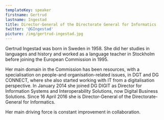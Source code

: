```yaml
---
templateKey: speaker
firstname: Gertrud
lastname: Ingestad
title: Director-General of the Directorate General for Informatics
twitter: '@GIngestad'
picture: /img/gertrud-ingestad.jpg
---
```


Gertrud Ingestad was born in Sweden in 1958. She did her studies in languages and history and worked as a language teacher in Stockholm before joining the European Commission in 1995.

Her main domain in the Commission has been resources, with a specialisation on people-and organisation-related issues, in DGT and DG CONNECT, where she also started working with IT from a digitalisation perspective. In January 2014 she joined DG DIGIT as Director for Information Systems and Interoperability Solutions, now Digital Business Solutions. Since 16 April 2016 she is Director-General of the Directorate-General for Informatics.

Her main driving force is constant improvement in collaboration.
